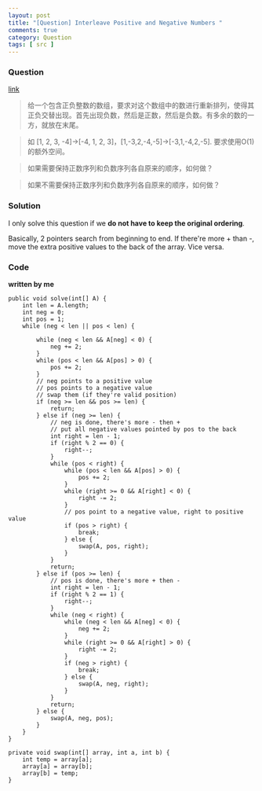 ```yaml
---
layout: post
title: "[Question] Interleave Positive and Negative Numbers "
comments: true
category: Question
tags: [ src ]
---
```


### Question

[link](http://mp.weixin.qq.com/s?__biz=MzA5MzE4MjgyMw==&mid=200355650&idx=1&sn=f94e87cb391fb12af9531cedb452dba1&key=d232b50733c41de56b96f855d9cdea5824f24c712e158651b45d7fe139a94610a7561da1fab0104e968592b01f2439d4&ascene=7&uin=MzM2NjQyNQ%3D%3D&pass_ticket=i7pJQweQbuRdnUFUt5cdOmapPc%2FDW6Xk40U7%2Bcg%2F0o8%3D)

> 给一个包含正负整数的数组，要求对这个数组中的数进行重新排列，使得其正负交替出现。首先出现负数，然后是正数，然后是负数。有多余的数的一方，就放在末尾。

> 如 [1, 2, 3, -4]->[-4, 1, 2, 3]，[1,-3,2,-4,-5]->[-3,1,-4,2,-5]. 要求使用O(1)的额外空间。

> 如果需要保持正数序列和负数序列各自原来的顺序，如何做？

> 如果不需要保持正数序列和负数序列各自原来的顺序，如何做？

### Solution

I only solve this question if we __do not have to keep the original ordering__. 

Basically, 2 pointers search from beginning to end. If there're more + than -, move the extra positive values to the back of the array. Vice versa. 

### Code

__written by me__

	public void solve(int[] A) {
		int len = A.length;
		int neg = 0;
		int pos = 1;
		while (neg < len || pos < len) {

			while (neg < len && A[neg] < 0) {
				neg += 2;
			}
			while (pos < len && A[pos] > 0) {
				pos += 2;
			}
			// neg points to a positive value
			// pos points to a negative value
			// swap them (if they're valid position)
			if (neg >= len && pos >= len) {
				return;
			} else if (neg >= len) {
				// neg is done, there's more - then +
				// put all negative values pointed by pos to the back
				int right = len - 1;
				if (right % 2 == 0) {
					right--;
				}
				while (pos < right) {
					while (pos < len && A[pos] > 0) {
						pos += 2;
					}
					while (right >= 0 && A[right] < 0) {
						right -= 2;
					}
					// pos point to a negative value, right to positive value
					if (pos > right) {
						break;
					} else {
						swap(A, pos, right);
					}
				}
				return;
			} else if (pos >= len) {
				// pos is done, there's more + then -
				int right = len - 1;
				if (right % 2 == 1) {
					right--;
				}
				while (neg < right) {
					while (neg < len && A[neg] < 0) {
						neg += 2;
					}
					while (right >= 0 && A[right] > 0) {
						right -= 2;
					}
					if (neg > right) {
						break;
					} else {
						swap(A, neg, right);
					}
				}
				return;
			} else {
				swap(A, neg, pos);
			}
		}
	}

	private void swap(int[] array, int a, int b) {
		int temp = array[a];
		array[a] = array[b];
		array[b] = temp;
	}

